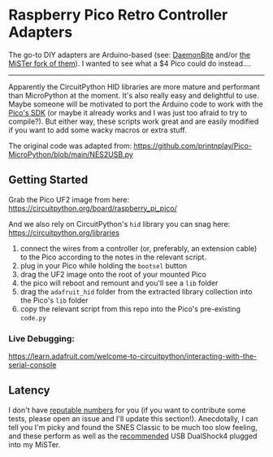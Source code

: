 # Raspberry Pico Retro Controller Adapters

The go-to DIY adapters are Arduino-based (see: [DaemonBite](https://github.com/MickGyver/DaemonBite-Retro-Controllers-USB) and/or [the MiSTer fork of them](https://github.com/MiSTer-devel/Retro-Controllers-USB-MiSTer)). I wanted to see what a $4 Pico could do instead....

-----

Apparently the CircuitPython HID libraries are more mature and performant than MicroPython at the moment. It's also really easy and delightful to use. Maybe someone will be motivated to port the Arduino code to work with the [Pico's SDK](https://github.com/raspberrypi/pico-sdk) (or maybe it already works and I was just too afraid to try to compile?). But either way, these scripts work great and are easily modified if you want to add some wacky macros or extra stuff.

The original code was adapted from: https://github.com/printnplay/Pico-MicroPython/blob/main/NES2USB.py

## Getting Started

Grab the Pico UF2 image from here: https://circuitpython.org/board/raspberry_pi_pico/

And we also rely on CircuitPython's `hid` library you can snag here: https://circuitpython.org/libraries

1. connect the wires from a controller (or, preferably, an extension cable) to the Pico according to the notes in the relevant script.
2. plug in your Pico while holding the `bootsel` button
3. drag the UF2 image onto the root of your mounted Pico
4. the pico will reboot and remount and you'll see a `lib` folder
5. drag the `adafruit_hid` folder from the extracted library collection into the Pico's `lib` folder
6. copy the relevant script from this repo into the Pico's pre-existing `code.py`

### Live Debugging:

https://learn.adafruit.com/welcome-to-circuitpython/interacting-with-the-serial-console

## Latency

I don't have [reputable numbers](https://inputlag.science/controller/methodology) for you (if you want to contribute some tests, please open an issue and I'll update this section!). Anecdotally, I can tell you I'm picky and found the SNES Classic to be much too slow feeling, and these perform as well as the [recommended](https://github.com/MiSTer-devel/Main_MiSTer/wiki/Selecting-Input-Devices#what-is-the-fastest-usb-controller-i-can-get) USB DualShock4 plugged into my MiSTer.